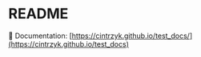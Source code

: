 # README

📘 Documentation: [https://cintrzyk.github.io/test_docs/](https://cintrzyk.github.io/test_docs)

